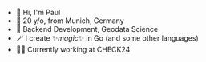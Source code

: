 - 👋 Hi, I'm Paul
- 🙋 20 y/o, from Munich, Germany
- 🚀 Backend Development, Geodata Science
- 🪄 I create ✨*magic*✨ in Go (and some other languages)
- 🧑‍💻 Currently working at CHECK24
